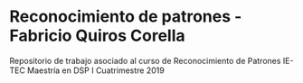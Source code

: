 # Reconocimiento de patrones - Fabricio Quiros Corella
Repositorio de trabajo asociado al curso de Reconocimiento de Patrones
IE-TEC Maestría en DSP
I Cuatrimestre 2019

